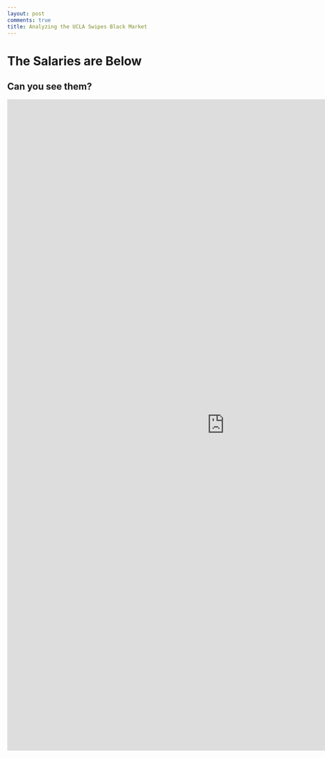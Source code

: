 ```yaml
---
layout: post
comments: true
title: Analyzing the UCLA Swipes Black Market
---
```


# The Salaries are Below

## Can you see them?

<center>

<iframe src="https://ritvikmath.shinyapps.io/TestShiny/" style="border: none; width: 1000px; height: 1500px"></iframe>

</center>
